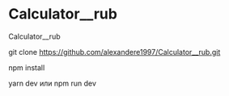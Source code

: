 # Calculator__rub
Calculator__rub

git clone https://github.com/alexandere1997/Calculator__rub.git

npm install

yarn dev или npm run dev
